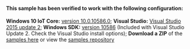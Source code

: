 <div class="card" style="padding:8px; ">
  <h4><b>This sample has been verified to work with the following configuration:</b></h4>
  <div><b>Windows 10 IoT Core:</b> <a href="http://go.microsoft.com/fwlink/?LinkId=715696">version 10.0.10586.0</a>; <b>Visual Studio:</b> <a href="http://go.microsoft.com/fwlink/?LinkId=715695">Visual Studio 2015 update 2</a>; <b>Windows SDK:</b> <a href="http://go.microsoft.com/fwlink/?LinkId=715693">version 10586</a> (Included with Visual Studio Update 2. Check the Visual Studio install options); <b>Download a ZIP</b> of the <a href="https://github.com/ms-iot/samples/archive/develop.zip">samples here</a> or view the <a href="https://github.com/ms-iot/samples">samples repository</a></div>
</div>
